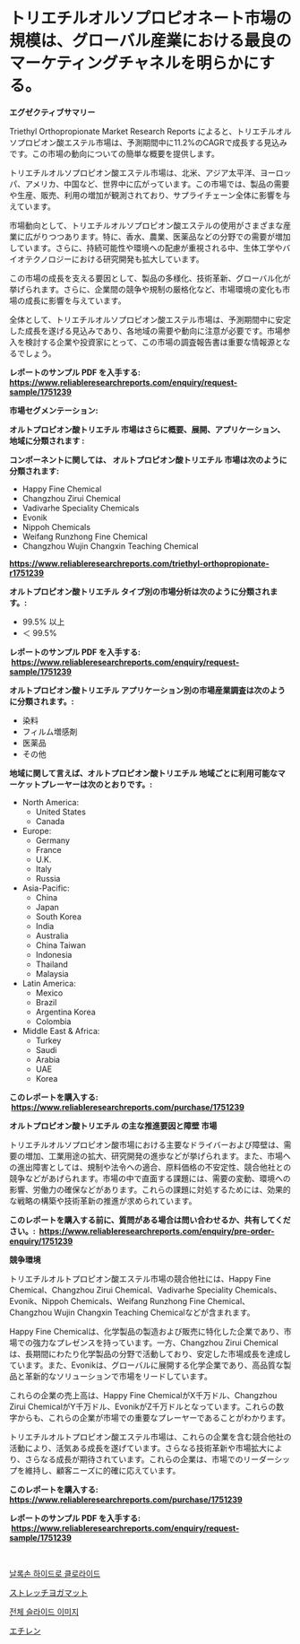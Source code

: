 <p><h1>トリエチルオルソプロピオネート市場の規模は、グローバル産業における最良のマーケティングチャネルを明らかにする。</h1></p><p><strong>エグゼクティブサマリー</strong></p>
<p><p>Triethyl Orthopropionate Market Research Reports によると、トリエチルオルソプロピオン酸エステル市場は、予測期間中に11.2%のCAGRで成長する見込みです。この市場の動向についての簡単な概要を提供します。</p><p>トリエチルオルソプロピオン酸エステル市場は、北米、アジア太平洋、ヨーロッパ、アメリカ、中国など、世界中に広がっています。この市場では、製品の需要や生産、販売、利用の増加が観測されており、サプライチェーン全体に影響を与えています。</p><p>市場動向として、トリエチルオルソプロピオン酸エステルの使用がさまざまな産業に広がりつつあります。特に、香水、農業、医薬品などの分野での需要が増加しています。さらに、持続可能性や環境への配慮が重視される中、生体工学やバイオテクノロジーにおける研究開発も拡大しています。</p><p>この市場の成長を支える要因として、製品の多様化、技術革新、グローバル化が挙げられます。さらに、企業間の競争や規制の厳格化など、市場環境の変化も市場の成長に影響を与えています。</p><p>全体として、トリエチルオルソプロピオン酸エステル市場は、予測期間中に安定した成長を遂げる見込みであり、各地域の需要や動向に注意が必要です。市場参入を検討する企業や投資家にとって、この市場の調査報告書は重要な情報源となるでしょう。</p></p>
<p><strong>レポートのサンプル PDF を入手する: <a href="https://www.reliableresearchreports.com/enquiry/request-sample/1751239">https://www.reliableresearchreports.com/enquiry/request-sample/1751239</a></strong></p>
<p><strong>市場セグメンテーション:</strong></p>
<p><strong> オルトプロピオン酸トリエチル 市場はさらに概要、展開、アプリケーション、地域に分類されます :</strong></p>
<p><strong>コンポーネントに関しては、 オルトプロピオン酸トリエチル 市場は次のように分類されます: &nbsp;</strong></p>
<p><ul><li>Happy Fine Chemical</li><li>Changzhou Zirui Chemical</li><li>Vadivarhe Speciality Chemicals</li><li>Evonik</li><li>Nippoh Chemicals</li><li>Weifang Runzhong Fine Chemical</li><li>Changzhou Wujin Changxin Teaching Chemical</li></ul></p>
<p><strong><a href="https://www.reliableresearchreports.com/triethyl-orthopropionate-r1751239">https://www.reliableresearchreports.com/triethyl-orthopropionate-r1751239</a></strong></p>
<p><strong> オルトプロピオン酸トリエチル タイプ別の市場分析は次のように分類されます。:</strong></p>
<p><ul><li>99.5% 以上</li><li>＜ 99.5%</li></ul></p>
<p><strong>レポートのサンプル PDF を入手する: &nbsp;<a href="https://www.reliableresearchreports.com/enquiry/request-sample/1751239">https://www.reliableresearchreports.com/enquiry/request-sample/1751239</a></strong></p>
<p><strong> オルトプロピオン酸トリエチル アプリケーション別の市場産業調査は次のように分類されます。:</strong></p>
<p><ul><li>染料</li><li>フィルム増感剤</li><li>医薬品</li><li>その他</li></ul></p>
<p><strong>地域に関して言えば、オルトプロピオン酸トリエチル 地域ごとに利用可能なマーケットプレーヤーは次のとおりです。:</strong></p>
<p><ul>
    <li>
        North America:
        <ul>
            <li>United States</li>
            <li>Canada</li>
        </ul>
    </li>
    <li>
        Europe:
        <ul>
            <li>Germany</li>
            <li>France</li>
            <li>U.K.</li>
            <li>Italy</li>
            <li>Russia</li>
        </ul>
    </li>
    <li>
        Asia-Pacific:
        <ul>
            <li>China</li>
            <li>Japan</li>
            <li>South Korea</li>
            <li>India</li>
            <li>Australia</li>
            <li>China Taiwan</li>
            <li>Indonesia</li>
            <li>Thailand</li>
            <li>Malaysia</li>
        </ul>
    </li>
    <li>
        Latin America:
        <ul>
            <li>Mexico</li>
            <li>Brazil</li>
            <li>Argentina Korea</li>
            <li>Colombia</li>
        </ul>
    </li>
    <li>
        Middle East & Africa:
        <ul>
            <li>Turkey</li>
            <li>Saudi</li>
            <li>Arabia</li>
            <li>UAE</li>
            <li>Korea</li>
        </ul>
    </li>
    </ul></p>
<p><strong>このレポートを購入する: &nbsp;<a href="https://www.reliableresearchreports.com/purchase/1751239">https://www.reliableresearchreports.com/purchase/1751239</a></strong></p>
<p><strong>オルトプロピオン酸トリエチル の主な推進要因と障壁 市場</strong></p>
<p><p>トリエチルオルソプロピオン酸市場における主要なドライバーおよび障壁は、需要の増加、工業用途の拡大、研究開発の進歩などが挙げられます。また、市場への進出障害としては、規制や法令への適合、原料価格の不安定性、競合他社との競争などがあげられます。市場の中で直面する課題には、需要の変動、環境への影響、労働力の確保などがあります。これらの課題に対処するためには、効果的な戦略の構築や技術革新の推進が求められています。</p></p>
<p><strong>このレポートを購入する前に、質問がある場合は問い合わせるか、共有してください。:&nbsp; <a href="https://www.reliableresearchreports.com/enquiry/pre-order-enquiry/1751239">https://www.reliableresearchreports.com/enquiry/pre-order-enquiry/1751239</a></strong></p>
<p><strong>競争環境</strong></p>
<p><p>トリエチルオルトプロピオン酸エステル市場の競合他社には、Happy Fine Chemical、Changzhou Zirui Chemical、Vadivarhe Speciality Chemicals、Evonik、Nippoh Chemicals、Weifang Runzhong Fine Chemical、Changzhou Wujin Changxin Teaching Chemicalなどが含まれます。</p><p>Happy Fine Chemicalは、化学製品の製造および販売に特化した企業であり、市場での強力なプレゼンスを持っています。一方、Changzhou Zirui Chemicalは、長期間にわたり化学製品の分野で活動しており、安定した市場成長を達成しています。また、Evonikは、グローバルに展開する化学企業であり、高品質な製品と革新的なソリューションで市場をリードしています。</p><p>これらの企業の売上高は、Happy Fine ChemicalがX千万ドル、Changzhou Zirui ChemicalがY千万ドル、EvonikがZ千万ドルとなっています。これらの数字からも、これらの企業が市場での重要なプレーヤーであることがわかります。</p><p>トリエチルオルトプロピオン酸エステル市場は、これらの企業を含む競合他社の活動により、活気ある成長を遂げています。さらなる技術革新や市場拡大により、さらなる成長が期待されています。これらの企業は、市場でのリーダーシップを維持し、顧客ニーズに的確に応えています。</p></p>
<p><strong>このレポートを購入する: &nbsp; <a href="https://www.reliableresearchreports.com/purchase/1751239">https://www.reliableresearchreports.com/purchase/1751239</a></strong></p>
<p><strong>レポートのサンプル PDF を入手する: &nbsp;<a href="https://www.reliableresearchreports.com/enquiry/request-sample/1751239">https://www.reliableresearchreports.com/enquiry/request-sample/1751239</a></strong><strong></strong></p>
<p>&nbsp;</p>
<p><p><a href="https://medium.com/@juliastanley2022/%EB%82%98%EB%A1%9D%EC%86%90-%EC%97%BC%ED%99%94%EB%AC%BC-%EC%8B%9C%EC%9E%A5%EC%9D%80-%EC%8B%9C%EC%9E%A5-%EC%A0%90%EC%9C%A0%EC%9C%A8-%EA%B7%9C%EB%AA%A8-%EB%B0%8F-2031%EB%85%84%EA%B9%8C%EC%A7%80-%EC%98%88%EC%83%81%EB%90%9C-%EC%98%88%EC%B8%A1%EC%97%90-%EC%B4%88%EC%A0%90%EC%9D%84-%EB%A7%9E%EC%B6%A5%EB%8B%88%EB%8B%A4-f31c285f9807">날록손 하이드로 클로라이드</a></p><p><a href="https://medium.com/@luckeycorbin/%E3%82%B9%E3%83%88%E3%83%AC%E3%83%83%E3%83%81%E3%83%A8%E3%82%AC%E3%83%9E%E3%83%83%E3%83%88%E5%B8%82%E5%A0%B4%E3%81%AE%E5%B1%95%E6%9C%9B-%E6%A5%AD%E7%95%8C%E6%A6%82%E8%A6%81%E3%81%A8%E4%BA%88%E6%B8%AC-2024%E5%B9%B4%E3%81%8B%E3%82%892031%E5%B9%B4-7f08306a098b">ストレッチヨガマット</a></p><p><a href="https://medium.com/@johnjames655/2024%EB%85%84%EB%B6%80%ED%84%B0-2031%EB%85%84%EA%B9%8C%EC%A7%80%EC%9D%98-%EA%B8%B0%EA%B0%84%EC%97%90-%EB%8C%80%ED%95%9C-%EC%A0%84%EC%B2%B4-%EC%8A%AC%EB%9D%BC%EC%9D%B4%EB%93%9C-%EC%9D%B4%EB%AF%B8%EC%A7%80-%EC%8B%9C%EC%9E%A5-%EB%B6%84%EC%84%9D-%EB%B0%8F-%ED%81%AC%EA%B8%B0-%EC%A0%84%EB%A7%9D-6c65d89e5b95">전체 슬라이드 이미지</a></p><p><a href="https://medium.com/@lindrup2/%E3%82%A8%E3%83%81%E3%83%AC%E3%83%B3%E5%B8%82%E5%A0%B4%E5%B1%95%E6%9C%9B-%E7%94%A3%E6%A5%AD%E6%A6%82%E6%B3%81%E3%81%A8%E4%BA%88%E6%B8%AC-2024%E5%B9%B4%E3%81%8B%E3%82%892031%E5%B9%B4-59de494f8658">エチレン</a></p></p>